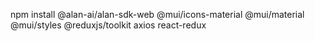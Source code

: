 npm install @alan-ai/alan-sdk-web @mui/icons-material @mui/material @mui/styles @reduxjs/toolkit axios react-redux
